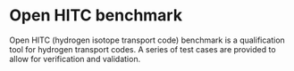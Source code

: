 # Open HITC benchmark

Open HITC (hydrogen isotope transport code) benchmark is a qualification tool for hydrogen transport codes. A series of test cases are provided to allow for verification and validation.
